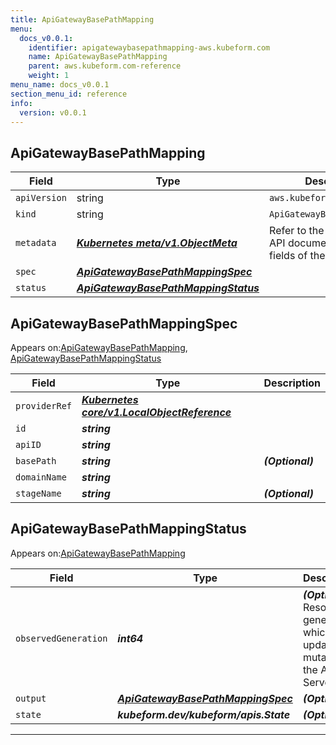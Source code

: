 ```yaml
---
title: ApiGatewayBasePathMapping
menu:
  docs_v0.0.1:
    identifier: apigatewaybasepathmapping-aws.kubeform.com
    name: ApiGatewayBasePathMapping
    parent: aws.kubeform.com-reference
    weight: 1
menu_name: docs_v0.0.1
section_menu_id: reference
info:
  version: v0.0.1
---
```


## ApiGatewayBasePathMapping
| Field | Type | Description |
| ------ | ----- | ----------- |
| `apiVersion` | string | `aws.kubeform.com/v1alpha1` |
|    `kind` | string | `ApiGatewayBasePathMapping` |
| `metadata` | ***[Kubernetes meta/v1.ObjectMeta](https://kubernetes.io/docs/reference/generated/kubernetes-api/v1.13/#objectmeta-v1-meta)***|Refer to the Kubernetes API documentation for the fields of the `metadata` field.|
| `spec` | ***[ApiGatewayBasePathMappingSpec](#apigatewaybasepathmappingspec)***||
| `status` | ***[ApiGatewayBasePathMappingStatus](#apigatewaybasepathmappingstatus)***||
## ApiGatewayBasePathMappingSpec

Appears on:[ApiGatewayBasePathMapping](#apigatewaybasepathmapping), [ApiGatewayBasePathMappingStatus](#apigatewaybasepathmappingstatus)

| Field | Type | Description |
| ------ | ----- | ----------- |
| `providerRef` | ***[Kubernetes core/v1.LocalObjectReference](https://kubernetes.io/docs/reference/generated/kubernetes-api/v1.13/#localobjectreference-v1-core)***||
| `id` | ***string***||
| `apiID` | ***string***||
| `basePath` | ***string***| ***(Optional)*** |
| `domainName` | ***string***||
| `stageName` | ***string***| ***(Optional)*** |
## ApiGatewayBasePathMappingStatus

Appears on:[ApiGatewayBasePathMapping](#apigatewaybasepathmapping)

| Field | Type | Description |
| ------ | ----- | ----------- |
| `observedGeneration` | ***int64***| ***(Optional)*** Resource generation, which is updated on mutation by the API Server.|
| `output` | ***[ApiGatewayBasePathMappingSpec](#apigatewaybasepathmappingspec)***| ***(Optional)*** |
| `state` | ***kubeform.dev/kubeform/apis.State***| ***(Optional)*** |
---
